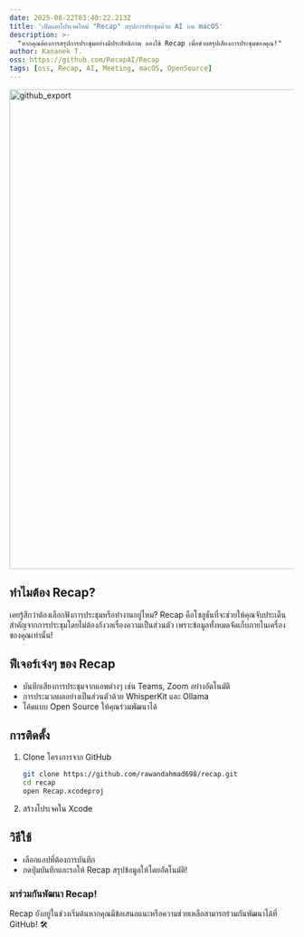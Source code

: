 ```yaml
---
date: 2025-08-22T03:40:22.213Z
title: 'เปิดเผยโปรเจคใหม่ "Recap" สรุปการประชุมด้วย AI บน macOS'
description: >-
  "หากคุณต้องการสรุปการประชุมอย่างมีประสิทธิภาพ ลองใช้ Recap เพื่อช่วยสรุปเสียงการประชุมของคุณ!"
author: Kananek T.
oss: https://github.com/RecapAI/Recap
tags: [oss, Recap, AI, Meeting, macOS, OpenSource]
---
```


<img width="900" height="846" alt="github_export" src="https://github.com/user-attachments/assets/df798940-820c-46b6-b149-3a2771c7b5f3" />

## ทำไมต้อง Recap?

เคยรู้สึกว่าต้องเลือกฟังการประชุมหรือทำงานอยู่ไหม? Recap คือโซลูชันที่จะช่วยให้คุณจับประเด็นสำคัญจากการประชุมโดยไม่ต้องกังวลเรื่องความเป็นส่วนตัว เพราะข้อมูลทั้งหมดจัดเก็บภายในเครื่องของคุณเท่านั้น!

## ฟีเจอร์เจ๋งๆ ของ Recap

- บันทึกเสียงการประชุมจากแอพต่างๆ เช่น Teams, Zoom อย่างอัตโนมัติ
- การประมวลผลอย่างเป็นส่วนตัวด้วย WhisperKit และ Ollama
- โค้ดแบบ Open Source ให้คุณร่วมพัฒนาได้

## การติดตั้ง

1. Clone โครงการจาก GitHub
   ```bash
   git clone https://github.com/rawandahmad698/recap.git
   cd recap
   open Recap.xcodeproj
   ```
2. สร้างโปรเจคใน Xcode

## วิธีใช้

- เลือกแอปที่ต้องการบันทึก
- กดปุ่มบันทึกและรอให้ Recap สรุปข้อมูลให้โดยอัตโนมัติ!

### มาร่วมกันพัฒนา Recap!

Recap ยังอยู่ในช่วงเริ่มต้นหากคุณมีข้อเสนอแนะหรือความช่วยเหลือสามารถร่วมกันพัฒนาได้ที่ GitHub! 🛠️
